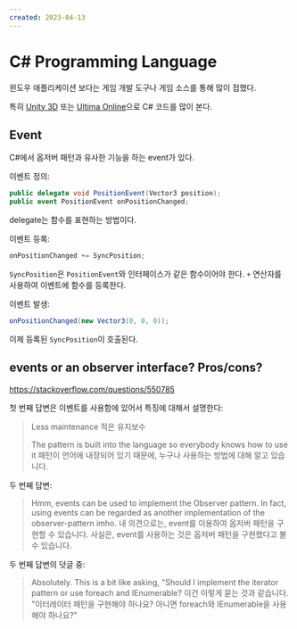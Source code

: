```yaml
---
created: 2023-04-13
---
```

# C# Programming Language

윈도우 애플리케이션 보다는 게임 개발 도구나 게임 소스를 통해 많이 접했다.

특히 [Unity 3D](./unity3d.md) 또는 [Ultima Online](./game.md)으로 C# 코드를 많이 본다.

## Event

C#에서 옵저버 패턴과 유사한 기능을 하는 event가 있다.

이벤트 정의:
```csharp
public delegate void PositionEvent(Vector3 position);
public event PositionEvent onPositionChanged;
```

delegate는 함수를 표현하는 방법이다.

이벤트 등록:
```csharp
onPositionChanged += SyncPosition;
```

`SyncPosition`은 `PositionEvent`와 인터페이스가 같은 함수이어야 한다.
`+` 연산자를 사용하여 이벤트에 함수를 등록한다.

이벤트 발생:
```csharp
onPositionChanged(new Vector3(0, 0, 0));
```

이제 등록된 `SyncPosition`이 호출된다.

## events or an observer interface? Pros/cons?

https://stackoverflow.com/questions/550785

첫 번째 답변은 이벤트를 사용함에 있어서 특징에 대해서 설명한다:
> Less maintenance
> 적은 유지보수
>
> The pattern is built into the language so everybody knows how to use it
> 패턴이 언어에 내장되어 있기 때문에, 누구나 사용하는 방법에 대해 알고 있습니다.

두 번째 답변:
> Hmm, events can be used to implement the Observer pattern. In fact, using events can be regarded as another implementation of the observer-pattern imho.
> 내 의견으로는, event를 이용하여 옵저버 패턴을 구현할 수 있습니다. 사실은, event를 사용하는 것은 옵저버 패턴을 구현했다고 볼 수 있습니다.

두 번째 답변의 덧글 중:
> Absolutely. This is a bit like asking, "Should I implement the iterator pattern or use foreach and IEnumerable?
> 이건 이렇게 묻는 것과 같습니다. "이터레이터 패턴을 구현해야 하나요? 아니면 foreach와 IEnumerable을 사용해야 하나요?"
